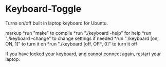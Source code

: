 # Keyboard-Toggle
Turns on/off built in laptop keyboard for Ubuntu. 


markup *run "make" to compile
*run "./keyboard -help" for help
*run "./keyboard -change" to change settings if needed
*run "./keyboard [on, ON, 1]" to turn it on
*run "./keyboard [off, OFF, 0]" to turn it off


If you have locked your keyboard, and cannot
connect again, restart your laptop.
